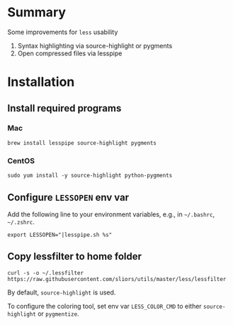 # Summary

Some improvements for `less` usability
1. Syntax highlighting via source-highlight or pygments
1. Open compressed files via lesspipe

# Installation

## Install required programs

### Mac

```shell
brew install lesspipe source-highlight pygments
```

### CentOS

```shell
sudo yum install -y source-highlight python-pygments
```

## Configure `LESSOPEN` env var

Add the following line to your environment variables, e.g., in `~/.bashrc`, `~/.zshrc`.

```
export LESSOPEN="|lesspipe.sh %s"
```

## Copy lessfilter to home folder

```shell
curl -s -o ~/.lessfilter https://raw.githubusercontent.com/sliors/utils/master/less/lessfilter
```

By default, `source-highlight` is used.

To configure the coloring tool, set env var `LESS_COLOR_CMD` to either `source-highlight` or `pygmentize`.
